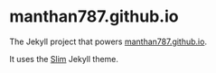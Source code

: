 # manthan787.github.io

The Jekyll project that powers [manthan787.github.io](http://manthan787.github.io). 

It uses the [Slim](http://syaning.com/slim) Jekyll theme.
